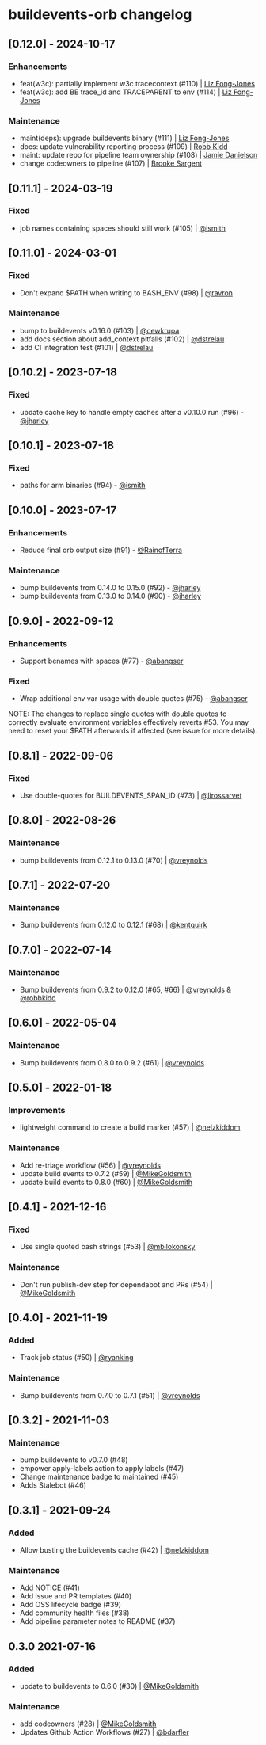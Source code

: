 # buildevents-orb changelog

## [0.12.0] - 2024-10-17

### Enhancements

- feat(w3c): partially implement w3c tracecontext (#110) | [Liz Fong-Jones](https://github.com/lizthegrey)
- feat(w3c): add BE trace_id and TRACEPARENT to env (#114) | [Liz Fong-Jones](https://github.com/lizthegrey)

### Maintenance

- maint(deps): upgrade buildevents binary (#111) | [Liz Fong-Jones](https://github.com/lizthegrey)
- docs: update vulnerability reporting process (#109) | [Robb Kidd](https://github.com/robbkidd)
- maint: update repo for pipeline team ownership (#108) | [Jamie Danielson](https://github.com/JamieDanielson)
- change codeowners to pipeline (#107) | [Brooke Sargent](https://github.com/brookesargent)

## [0.11.1] - 2024-03-19

### Fixed

- job names containing spaces should still work (#105) | [@ismith](https://github.com/ismith)

## [0.11.0] - 2024-03-01

### Fixed

- Don't expand $PATH when writing to BASH_ENV (#98) | [@ravron](https://github.com/ravron)

### Maintenance

- bump to buildevents v0.16.0 (#103) | [@cewkrupa](https://github.com/cewkrupa)
- add docs section about add_context pitfalls (#102) | [@dstrelau](https://github.com/dstrelau)
- add CI integration test (#101) | [@dstrelau](https://github.com/dstrelau)

## [0.10.2] - 2023-07-18

### Fixed

- update cache key to handle empty caches after a v0.10.0 run (#96) - [@jharley](https://github.com/jharley)

## [0.10.1] - 2023-07-18

### Fixed

- paths for arm binaries (#94) - [@ismith](https://github.com/ismith)

## [0.10.0] - 2023-07-17

### Enhancements

- Reduce final orb output size (#91) - [@RainofTerra](https://github.com/RainofTerra)

### Maintenance

- bump buildevents from 0.14.0 to 0.15.0 (#92) - [@jharley](https://github.com/jharley)
- bump buildevents from 0.13.0 to 0.14.0 (#90) - [@jharley](https://github.com/jharley)

## [0.9.0] - 2022-09-12

### Enhancements

- Support benames with spaces (#77) - [@abangser](https://github.com/abangser)

### Fixed

- Wrap additional env var usage with double quotes (#75) - [@abangser](https://github.com/abangser)

NOTE: The changes to replace single quotes with double quotes to correctly evaluate environment variables effectively reverts #53.
You may need to reset your $PATH afterwards if affected (see issue for more details).

## [0.8.1] - 2022-09-06

### Fixed

- Use double-quotes for BUILDEVENTS_SPAN_ID (#73) | [@lirossarvet](https://github.com/lirossarvet)

## [0.8.0] - 2022-08-26

### Maintenance

- bump buildevents from 0.12.1 to 0.13.0 (#70) | [@vreynolds](https://github.com/vreynolds)

## [0.7.1] - 2022-07-20

### Maintenance

- Bump buildevents from 0.12.0 to 0.12.1 (#68) | [@kentquirk](https://github.com/kentquirk)

## [0.7.0] - 2022-07-14

### Maintenance

- Bump buildevents from 0.9.2 to 0.12.0 (#65, #66) | [@vreynolds](https://github.com/vreynolds) & [@robbkidd](https://github.com/robbkidd)

## [0.6.0] - 2022-05-04

### Maintenance

- Bump buildevents from 0.8.0 to 0.9.2 (#61) | [@vreynolds](https://github.com/vreynolds)

## [0.5.0] - 2022-01-18

### Improvements

- lightweight command to create a build marker (#57) | [@nelzkiddom](https://github.com/nelzkiddom)

### Maintenance

- Add re-triage workflow (#56) | [@vreynolds](https://github.com/vreynolds)
- update build events to 0.7.2 (#59) | [@MikeGoldsmith](https://github.com/MikeGoldsmith)
- update build events to 0.8.0 (#60) | [@MikeGoldsmith](https://github.com/MikeGoldsmith)

## [0.4.1] - 2021-12-16

### Fixed

- Use single quoted bash strings (#53) | [@mbilokonsky](https://github.com/mbilokonsky)

### Maintenance

- Don't run publish-dev step for dependabot and PRs (#54) | [@MikeGoldsmith](https://github.com/MikeGoldsmith)

## [0.4.0] - 2021-11-19

### Added

- Track job status (#50) | [@ryanking](https://github.com/ryanking)

### Maintenance

- Bump buildevents from 0.7.0 to 0.7.1 (#51) | [@vreynolds](https://github.com/vreynolds)

## [0.3.2] - 2021-11-03

### Maintenance

- bump buildevents to v0.7.0 (#48)
- empower apply-labels action to apply labels (#47)
- Change maintenance badge to maintained (#45)
- Adds Stalebot (#46)

## [0.3.1] - 2021-09-24

### Added

- Allow busting the buildevents cache (#42) | [@nelzkiddom](https://github.com/nelzkiddom)

### Maintenance

- Add NOTICE (#41)
- Add issue and PR templates (#40)
- Add OSS lifecycle badge (#39)
- Add community health files (#38)
- Add pipeline parameter notes to README (#37)

## 0.3.0 2021-07-16

### Added

- update to buildevents to 0.6.0 (#30) | [@MikeGoldsmith](https://github.com/MikeGoldsmith)

### Maintenance

- add codeowners (#28) | [@MikeGoldsmith](https://github.com/MikeGoldsmith)
- Updates Github Action Workflows (#27) | [@bdarfler](https://github.com/bdarfler)
